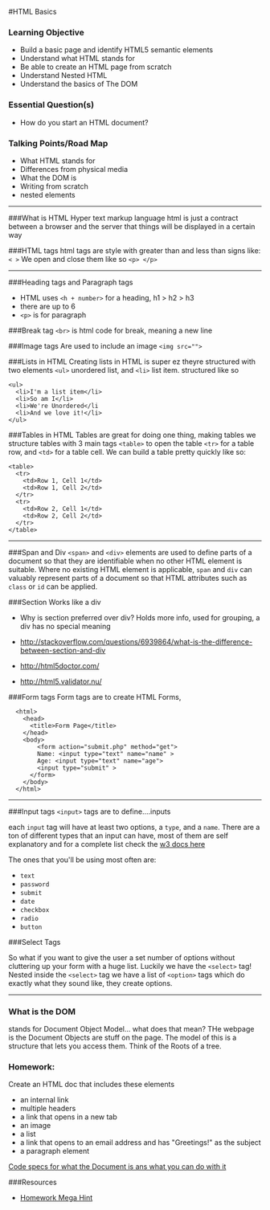 #HTML Basics


### Learning Objective
* Build a basic page and identify HTML5 semantic elements
* Understand what HTML stands for
* Be able to create an HTML page from scratch
* Understand Nested HTML
* Understand the basics of The DOM

### Essential Question(s)
* How do you start an HTML document? 



### Talking Points/Road Map
* What HTML stands for
* Differences from physical media
* What the DOM is
* Writing from scratch
* nested elements


---

###What is HTML
Hyper text markup language
html is just a contract between a browser and the server that things will be displayed in a certain way

###HTML tags
html tags are style with greater than and less than signs like: `< >`
We open and close them like so `<p> </p>`

---

###Heading tags and Paragraph tags
* HTML uses `<h + number>` for a heading, h1 > h2 > h3
* there are up to 6
* `<p>` is for paragraph

###Break tag
`<br>` is html code for break, meaning a new line

###Image tags
Are used to include an image
`<img src="">`

###Lists in HTML
Creating lists in HTML is super ez theyre structured with two elements `<ul>` unordered list, and `<li>` list item.
structured like so

	<ul>
	  <li>I'm a list item</li>
	  <li>So am I</li>
	  <li>We're Unordered</li
	  <li>And we love it!</li>
	</ul>

###Tables in HTML
Tables are great for doing one thing, making tables
we structure tables with 3 main tags `<table>` to open the table `<tr>` for a table row, and  `<td>` for a table cell. We can build a table pretty quickly like so:

	<table>
	  <tr>
	    <td>Row 1, Cell 1</td>
	    <td>Row 1, Cell 2</td>
	  </tr>
	  <tr>
	    <td>Row 2, Cell 1</td>
	    <td>Row 2, Cell 2</td>
	  </tr>
	</table>
	
---

###Span and Div
`<span>` and `<div>` elements are used to define parts of a document so that they are identifiable when no other HTML element is suitable. 
Where no existing HTML element is applicable, `span` and `div` can valuably represent parts of a document so that HTML attributes such as `class` or `id` can be applied.

###Section
Works like a div

* Why is section preferred over div? Holds more info, used for grouping, a div has no special meaning 

* http://stackoverflow.com/questions/6939864/what-is-the-difference-between-section-and-div

* http://html5doctor.com/

* http://html5.validator.nu/

###Form tags
Form tags are to create HTML Forms,

```
  <html>
    <head>
      <title>Form Page</title>
    </head>
    <body>
        <form action="submit.php" method="get">
        Name: <input type="text" name="name" >
        Age: <input type="text" name="age">
        <input type="submit" >
      </form>
    </body>
  </html>
  ```
  
---
###Input tags
`<input>` tags are to define....inputs

each `input` tag will have at least two options, a `type`, and a `name`. 
There are a ton of different types that an input can have, most of them are self explanatory and for a complete list check the [w3 docs here](http://www.w3.org/TR/2014/REC-html5-20141028/forms.html#attr-input-type)

The ones that you'll be using most often are:

*  `text`
*  `password`
*  `submit`
*  `date`
*  `checkbox`
*  `radio`
*  `button`

###Select Tags

So what if you want to give the user a set number of options without cluttering up your form with a huge list.
Luckily we have the `<select>` tag!
Nested inside the `<select>` tag we have a list of `<option>` tags which do exactly what they sound like, they create options.
 
---

### What is the DOM
stands for Document Object Model...
what does that mean? 
THe webpage is the Document
Objects are stuff on the page.
The model of this is a structure that lets you access them.
Think of the Roots of a tree.

### Homework:
Create an HTML doc that includes these elements

* an internal link
* multiple headers
* a link that opens in a new tab
* an image
* a list
* a link that opens to an email address and has "Greetings!" as the subject
* a paragraph element

[Code specs for what the Document is ans what you can do with it](http://www.w3.org/TR/html5/dom.html#the-document-object)

###Resources
* [Homework Mega Hint](http://stackoverflow.com/questions/15551779/open-link-in-new-tab)


